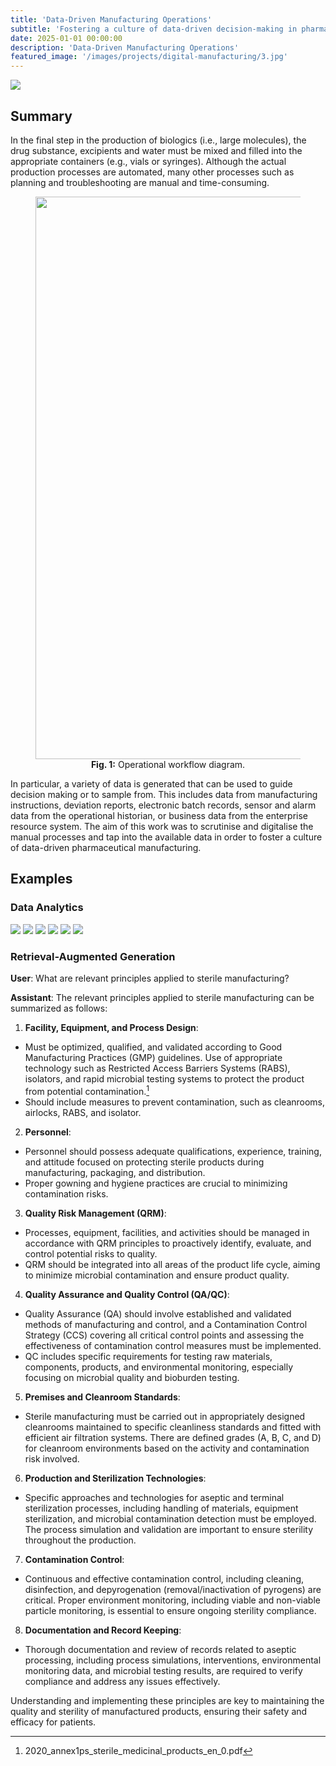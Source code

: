 ```yaml
---
title: 'Data-Driven Manufacturing Operations'
subtitle: 'Fostering a culture of data-driven decision-making in pharmaceutical manufacturing.'
date: 2025-01-01 00:00:00
description: 'Data-Driven Manufacturing Operations'
featured_image: '/images/projects/digital-manufacturing/3.jpg'
---
```


![](/images/projects/digital-manufacturing/3.jpg)

## Summary


In the final step in the production of biologics (i.e., large molecules), the drug substance, excipients and water must be mixed and filled into the appropriate containers (e.g., vials or syringes). Although the actual production processes are automated, many other processes such as planning and troubleshooting are manual and time-consuming.

<center>
<figure>
<img src="/images/projects/digital-manufacturing/schema.png" width="900">
<figcaption><b>Fig. 1:</b> Operational workflow diagram.</figcaption>
</figure>
</center>

In particular, a variety of data is generated that can be used to guide decision making or to sample from. This includes data from manufacturing instructions, deviation reports, electronic batch records, sensor and alarm data from the operational historian, or business data from the enterprise resource system. The aim of this work was to scrutinise and digitalise the manual processes and tap into the available data in order to foster a culture of data-driven pharmaceutical manufacturing.

## Examples

### Data Analytics

<div class="gallery" data-columns="1">
    <img src="/images/projects/digital-manufacturing/digital_hub.png">
	<img src="/images/projects/digital-manufacturing/yields.pdf">
    <img src="/images/projects/digital-manufacturing/yields_1.pdf">
    <img src="/images/projects/digital-manufacturing/root_cause_analysis_1.pdf">
    <img src="/images/projects/digital-manufacturing/root_cause_analysis_2.pdf">
    <img src="/images/projects/digital-manufacturing/requalification_assessment_1.pdf">
</div>


### Retrieval-Augmented Generation

**User**: What are relevant principles applied to sterile manufacturing?

**Assistant**: The relevant principles applied to sterile manufacturing can be summarized as follows:

1. **Facility, Equipment, and Process Design**:
* Must be optimized, qualified, and validated according to Good Manufacturing Practices (GMP) guidelines. Use of appropriate technology such as Restricted Access Barriers Systems (RABS), isolators, and rapid microbial testing systems to protect the product from potential contamination.[^1]
* Should include measures to prevent contamination, such as cleanrooms, airlocks, RABS, and isolator.



2. **Personnel**:
* Personnel should possess adequate qualifications, experience, training, and attitude focused on protecting sterile products during manufacturing, packaging, and distribution.
* Proper gowning and hygiene practices are crucial to minimizing contamination risks.



3. **Quality Risk Management (QRM)**:
* Processes, equipment, facilities, and activities should be managed in accordance with QRM principles to proactively identify, evaluate, and control potential risks to quality.
* QRM should be integrated into all areas of the product life cycle, aiming to minimize microbial contamination and ensure product quality.



4. **Quality Assurance and Quality Control (QA/QC)**:
* Quality Assurance (QA) should involve established and validated methods of manufacturing and control, and a Contamination Control Strategy (CCS) covering all critical control points and assessing the effectiveness of contamination control measures must be implemented.
* QC includes specific requirements for testing raw materials, components, products, and environmental monitoring, especially focusing on microbial quality and bioburden testing.



5. **Premises and Cleanroom Standards**:
* Sterile manufacturing must be carried out in appropriately designed cleanrooms maintained to specific cleanliness standards and fitted with efficient air filtration systems. There are defined grades (A, B, C, and D) for cleanroom environments based on the activity and contamination risk involved.



6. **Production and Sterilization Technologies**:
* Specific approaches and technologies for aseptic and terminal sterilization processes, including handling of materials, equipment sterilization, and microbial contamination detection must be employed. The process simulation and validation are important to ensure sterility throughout the production.



7. **Contamination Control**:
* Continuous and effective contamination control, including cleaning, disinfection, and depyrogenation (removal/inactivation of pyrogens) are critical. Proper environment monitoring, including viable and non-viable particle monitoring, is essential to ensure ongoing sterility compliance.



8. **Documentation and Record Keeping**:
* Thorough documentation and review of records related to aseptic processing, including process simulations, interventions, environmental monitoring data, and microbial testing results, are required to verify compliance and address any issues effectively.


Understanding and implementing these principles are key to maintaining the quality and sterility of manufactured products, ensuring their safety and efficacy for patients.

[^1]: 2020_annex1ps_sterile_medicinal_products_en_0.pdf
